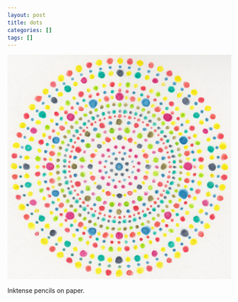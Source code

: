 ```yaml
---
layout: post
title: dots
categories: []
tags: []
---
```


[![alt](/assets/img/blog/2018/dots-1200w.jpg)](/assets/img/blog/2018/dots-1200w.jpg)

Inktense pencils on paper.
